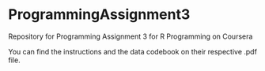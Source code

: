 # ProgrammingAssignment3
Repository for Programming Assignment 3 for R Programming on Coursera

You can find the instructions and the data codebook on their respective .pdf file.